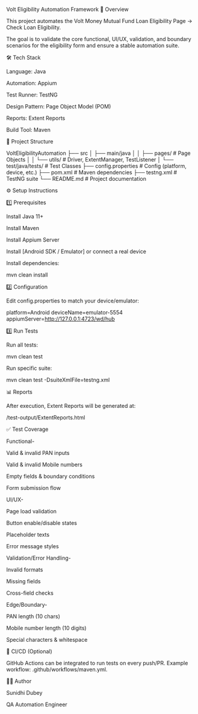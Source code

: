 Volt Eligibility Automation Framework
📌 Overview

This project automates the Volt Money Mutual Fund Loan Eligibility Page → Check Loan Eligibility.

The goal is to validate the core functional, UI/UX, validation, and boundary scenarios for the eligibility form and ensure a stable automation suite.

🛠️ Tech Stack

Language: Java

Automation: Appium

Test Runner: TestNG

Design Pattern: Page Object Model (POM)

Reports: Extent Reports

Build Tool: Maven

📂 Project Structure

VoltEligibilityAutomation
 ├── src
 │   ├── main/java
 │   │   ├── pages/             # Page Objects
 │   │   └── utils/             # Driver, ExtentManager, TestListener
 │   └── test/java/tests/       # Test Classes
 ├── config.properties          # Config (platform, device, etc.)
 ├── pom.xml                    # Maven dependencies
 ├── testng.xml                 # TestNG suite
 └── README.md                  # Project documentation

⚙️ Setup Instructions

1️⃣ Prerequisites

Install Java 11+

Install Maven

Install Appium Server

Install [Android SDK / Emulator] or connect a real device

Install dependencies:

mvn clean install

2️⃣ Configuration

Edit config.properties to match your device/emulator:

platform=Android
deviceName=emulator-5554
appiumServer=http://127.0.0.1:4723/wd/hub

3️⃣ Run Tests

Run all tests:

mvn clean test


Run specific suite:

mvn clean test -DsuiteXmlFile=testng.xml

📊 Reports

After execution, Extent Reports will be generated at:

/test-output/ExtentReports.html

✅ Test Coverage

Functional-

Valid & invalid PAN inputs

Valid & invalid Mobile numbers

Empty fields & boundary conditions

Form submission flow

UI/UX-

Page load validation

Button enable/disable states

Placeholder texts

Error message styles

Validation/Error Handling-

Invalid formats

Missing fields

Cross-field checks

Edge/Boundary-

PAN length (10 chars)

Mobile number length (10 digits)

Special characters & whitespace

🚀 CI/CD (Optional)

GitHub Actions can be integrated to run tests on every push/PR.
Example workflow: .github/workflows/maven.yml.

👩‍💻 Author

Sunidhi Dubey

QA Automation Engineer
